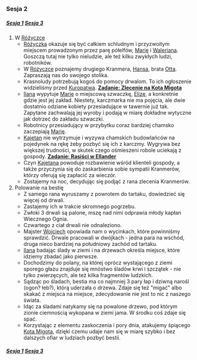 ### Sesja 2
##### [Sesja 1](#sesja-001) [Sesja 3](#sesja-003)
1. W [Różyczce](#l_rozyczka)
    - [Różyczka](#l_rozyczka) okazuje się być całkiem schludnym i przyzwoitym miejscem prowadzonym przez parę półelfów, [Marię](#p_maria) i [Waleriana](#p_walerian). Goszczą tutaj nie tylko nieludzie, ale też kilku zwykłych ludzi, robotników.
    - W [Różyczce](#l_rozyczka) poznajemy drugiego Kranmera, [Hansa](#p_hans_kranmer), brata [Otta](#p_otto_kranmer). Zapraszają nas do swojego stolika.
    - Krasnoludy potrzebują kogoś do pomocy drwalom. To ich ogłoszenie widzieliśmy przed [Kuropatwą](#l_kuropatwa). **[Zadanie: Zlecenie na Kota Migota](#z_q1)**
    - [Ilana](#g_ilana) wypytuje [Marię](#p_maria) o miejscową szwaczkę, [Elizę](#p_eliza), a konkretnie gdzie jest jej zakład. Niestety, karczmarka nie ma pojęcia, ale dwie dostatnio odziane kobiety przesiadujące w tawernie już tak. Zapytane zachwalają jej wyroby i podają w miarę dokładne wytyczne jak dotrzeć do zakładu szwaczki.
    - Robotnicy przesiadujący w przybytku coraz bardziej chamsko zaczepiają [Marię](#p_maria).
    - [Kajetan](#g_kajetan) nie wytrzymuje i wyzywa chamskich budowlańców na pojedynek na rękę żeby pozbyć się ich z karczmy. Wygrywa bez większej trudności, w skutek czego ośmieszeni robole uciekają z gospody. **[Zadanie: Rasiści w Ellander](#z_q2)**
    - Czyn [Kajetana](#g_kajetan) powoduje rozbawienie wśród klienteli gospody, a także przyczynia się do zaskarbienia sobie sympatii Kranmerów, którzy oferują się zapłacić za wieczór.
    - Zostajemy na noc, decydując się podjąć z rana zlecenia Kranmerów.
2. Polowanie na bestię
    - Z samego rana wyruszamy z powrotem do tartaku, dowiedzieć się więcej od drwali.
    - Zastajemy ich w trakcie skromnego pogrzebu.
    - Zwłoki 3 drwali są palone, mszę nad nimi odprawia młody kapłan Wiecznego Ognia.
    - Czwartego z ciał drwali nie odnaleziono.
    - Majster [Wojciech](#p_wojciech) opowiada nam o wycinkach, które powinniśmy sprawdzić. Drwale pracowali w dwójkach - jedna para na wschód, druga nieco bardziej na południowy zachód od tartaku.
    - [Ilana](#g_ilana) badając ślady w ziemi i na drzewach określa miejsce, które idziemy zbadać jako pierwsze.
    - Dochodzimy do polany, na której oprócz wystającego z ziemi sporego głazu znajduje się mnóstwo śladów krwi i szczątek - nie tylko zwierzęcych, ale też kilka fragmentów ludzkich.
    - Sądząc po śladach, bestia ma co najmniej 3 pary łap i dziwną narośl (ogon? łeb?), którą uderzała o drzewa. Zdaje się też "migać" albo skakać z miejsca na miejsce, zdecydowanie nie jest to nic z naszego świata.
    - Idąc za śladami natykamy się na powalone drzewo, pod którym zionie ciemnością wykopana w ziemi jama. W środku coś zdaje się spać.
    - Korzystając z elementu zaskoczenia i pory dnia, atakujemy śpiącego [Kota Migota](#b_migot), dzięki czemu udaje nam się w miarę szybko i bez dalszych ofiar w ludziach pozbyć bestii.
##### [Sesja 1](#sesja-001) [Sesja 3](#sesja-003)